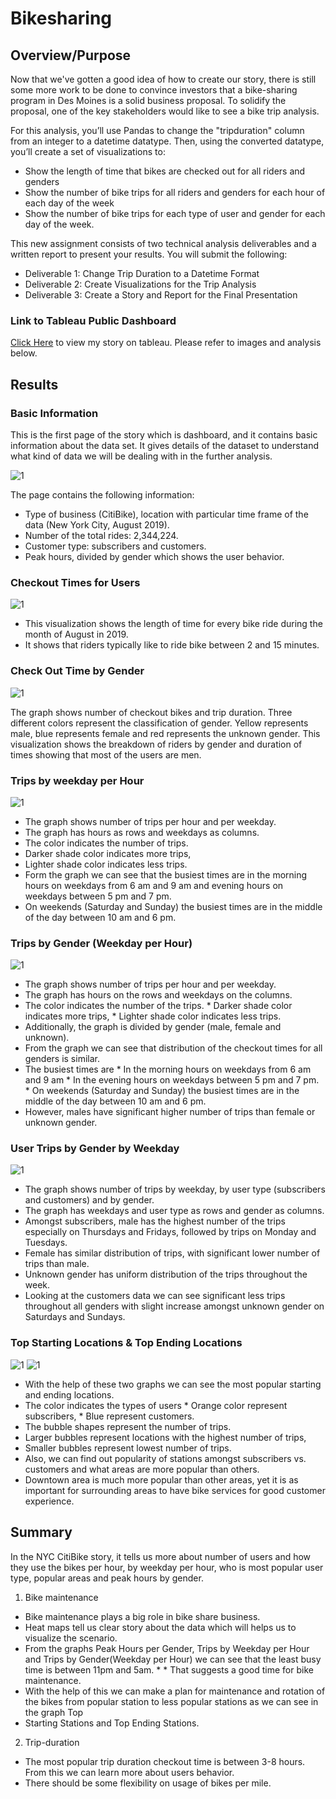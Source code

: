 # Bikesharing

## Overview/Purpose
Now that we've gotten a good idea of how to create our story, there is still some more work to be done to convince investors that a bike-sharing program in Des Moines is a solid business proposal. To solidify the proposal, one of the key stakeholders would like to see a bike trip analysis.

For this analysis, you’ll use Pandas to change the "tripduration" column from an integer to a datetime datatype. Then, using the converted datatype, you’ll create a set of visualizations to:

* Show the length of time that bikes are checked out for all riders and genders
* Show the number of bike trips for all riders and genders for each hour of each day of the week
* Show the number of bike trips for each type of user and gender for each day of the week.

This new assignment consists of two technical analysis deliverables and a written report to present your results. You will submit the following:
* Deliverable 1: Change Trip Duration to a Datetime Format
* Deliverable 2: Create Visualizations for the Trip Analysis
* Deliverable 3: Create a Story and Report for the Final Presentation

### Link to Tableau Public Dashboard

[Click Here](https://public.tableau.com/app/profile/johnalynn.sumlin/viz/JSumlin_CitiBikes_Challenge/GenderandWeekdaybreakdownonBikeSharinginNYC?publish=yes) to view my story on tableau. Please refer to images and analysis below.

## Results

### Basic Information
This is the first page of the story which is dashboard, and it contains basic information about the data set. It gives details of the dataset to understand what kind of data we will be dealing with in the further analysis.

![1](https://user-images.githubusercontent.com/94920551/166932721-ee8a0db7-b41f-4f3a-a950-41e91880abd9.png)

The page contains the following information:

* Type of business (CitiBike), location with particular time frame of the data (New York City, August 2019).
* Number of the total rides: 2,344,224.
* Customer type: subscribers and customers.
* Peak hours, divided by gender which shows the user behavior.

### Checkout Times for Users
![1](https://user-images.githubusercontent.com/94920551/166932904-9e110604-9402-4638-8078-b3f20b07b273.png)

* This visualization shows the length of time for every bike ride during the month of August in 2019.
* It shows that riders typically like to ride bike between 2 and 15 minutes.

### Check Out Time by Gender
![1](https://user-images.githubusercontent.com/94920551/166933107-2e824ca5-c2a8-4acf-9e26-d12eb97dda86.png)

The graph shows number of checkout bikes and trip duration.
Three different colors represent the classification of gender. Yellow represents male, blue represents female and red represents the unknown gender.
This visualization shows the breakdown of riders by gender and duration of times showing that most of the users are men.

### Trips by weekday per Hour
![1](https://user-images.githubusercontent.com/94920551/166933365-6b0bd003-9b12-4757-b238-8f18be3360ad.png)
* The graph shows number of trips per hour and per weekday.
* The graph has hours as rows and weekdays as columns.
* The color indicates the number of trips.
* Darker shade color indicates more trips,
* Lighter shade color indicates less trips.
* Form the graph we can see that the busiest times are in the morning hours on weekdays from 6 am and 9 am and evening hours on weekdays between 5 pm and 7 pm.
* On weekends (Saturday and Sunday) the busiest times are in the middle of the day between 10 am and 6 pm.

### Trips by Gender (Weekday per Hour)
![1](https://user-images.githubusercontent.com/94920551/166933605-f8dfa31a-b891-4830-ac6e-8cc5a7ba76fc.png)
* The graph shows number of trips per hour and per weekday.
* The graph has hours on the rows and weekdays on the columns.
* The color indicates the number of the trips.
      * Darker shade color indicates more trips,
      * Lighter shade color indicates less trips.
* Additionally, the graph is divided by gender (male, female and unknown).
* From the graph we can see that distribution of the checkout times for all genders is similar.
* The busiest times are
      * In the morning hours on weekdays from 6 am and 9 am
      * In the evening hours on weekdays between 5 pm and 7 pm.
      * On weekends (Saturday and Sunday) the busiest times are in the middle of the day between 10 am and 6 pm.
* However, males have significant higher number of trips than female or unknown gender.

### User Trips by Gender by Weekday
![1](https://user-images.githubusercontent.com/94920551/166934043-4ffb0d79-a4ef-4884-beb3-d0478107b4bc.png)

* The graph shows number of trips by weekday, by user type (subscribers and customers) and by gender.
* The graph has weekdays and user type as rows and gender as columns.
* Amongst subscribers, male has the highest number of the trips especially on Thursdays and Fridays, followed by trips on Monday and Tuesdays.
* Female has similar distribution of trips, with significant lower number of trips than male.
* Unknown gender has uniform distribution of the trips throughout the week.
* Looking at the customers data we can see significant less trips throughout all genders with slight increase amongst unknown gender on Saturdays and Sundays.

### Top Starting Locations & Top Ending Locations
![1](https://user-images.githubusercontent.com/94920551/166934447-8a19b11b-bb80-47ab-b3b0-1b86e888caf7.png) ![1](https://user-images.githubusercontent.com/94920551/166934521-03b001ea-a2bf-48bf-91df-58b96e7c4ad0.png)


* With the help of these two graphs we can see the most popular starting and ending locations.
* The color indicates the types of users
          * Orange color represent subscribers,
          * Blue represent customers.
* The bubble shapes represent the number of trips.
* Larger bubbles represent locations with the highest number of trips,
* Smaller bubbles represent lowest number of trips.
* Also, we can find out popularity of stations amongst subscribers vs. customers and what areas are more popular than others.
* Downtown area is much more popular than other areas, yet it is as important for surrounding areas to have bike services for good customer experience.

## Summary

In the NYC CitiBike story, it tells us more about number of users and how they use the bikes per hour, by weekday per hour, who is most popular user type, popular areas and peak hours by gender.

1. Bike maintenance

* Bike maintenance plays a big role in bike share business.
* Heat maps tell us clear story about the data which will helps us to visualize the scenario.
* From the graphs Peak Hours per Gender, Trips by Weekday per Hour and Trips by Gender(Weekday per Hour) we can see that the least busy time is between 11pm and 5am. * * That suggests a good time for bike maintenance.
* With the help of this we can make a plan for maintenance and rotation of the bikes from popular station to less popular stations as we can see in the graph Top 
* Starting Stations and Top Ending Stations.

2. Trip-duration

* The most popular trip duration checkout time is between 3-8 hours. From this we can learn more about users behavior.
* There should be some flexibility on usage of bikes per mile.
